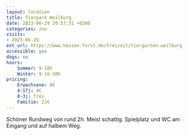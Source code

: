 ```yaml
---
layout: location
title: Tierpark Weilburg
date: 2023-06-29 20:57:31 +0200
categories: zoo
visits: 
- 2023-06-29
ext_url: https://www.hessen-forst.de/freizeit/tiergarten-weilburg
accessible: yes
dogs: no
hours:
    Sommer: 9-18h
    Winter: 9-16:30h
pricing:
    Erwachsene: 8€
    4-17j: 4€
    0-3j: frei
    Familie: 21€
---
```


Schöner Rundweg von rund 2h. Meist schattig. Spielplatz und WC am Eingang und auf halbem Weg.
